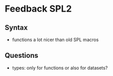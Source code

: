 # Feedback SPL2

## Syntax

- functions a lot nicer than old SPL macros


## Questions

- types: only for functions or also for datasets?
